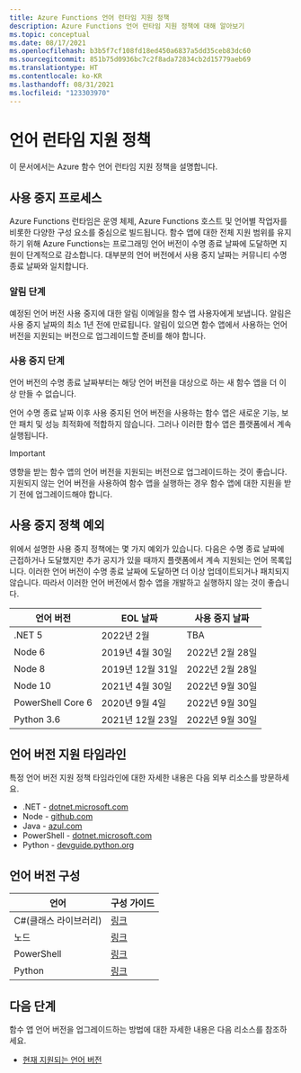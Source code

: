 ```yaml
---
title: Azure Functions 언어 런타임 지원 정책
description: Azure Functions 언어 런타임 지원 정책에 대해 알아보기
ms.topic: conceptual
ms.date: 08/17/2021
ms.openlocfilehash: b3b5f7cf108fd18ed450a6837a5dd35ceb83dc60
ms.sourcegitcommit: 851b75d0936bc7c2f8ada72834cb2d15779aeb69
ms.translationtype: HT
ms.contentlocale: ko-KR
ms.lasthandoff: 08/31/2021
ms.locfileid: "123303970"
---
```

# <a name="language-runtime-support-policy"></a>언어 런타임 지원 정책

이 문서에서는 Azure 함수 언어 런타임 지원 정책을 설명합니다. 

## <a name="retirement-process"></a>사용 중지 프로세스

Azure Functions 런타임은 운영 체제, Azure Functions 호스트 및 언어별 작업자를 비롯한 다양한 구성 요소를 중심으로 빌드됩니다. 함수 앱에 대한 전체 지원 범위를 유지하기 위해 Azure Functions는 프로그래밍 언어 버전이 수명 종료 날짜에 도달하면 지원이 단계적으로 감소합니다. 대부분의 언어 버전에서 사용 중지 날짜는 커뮤니티 수명 종료 날짜와 일치합니다. 

### <a name="notification-phase"></a>알림 단계

예정된 언어 버전 사용 중지에 대한 알림 이메일을 함수 앱 사용자에게 보냅니다. 알림은 사용 중지 날짜의 최소 1년 전에 만료됩니다. 알림이 있으면 함수 앱에서 사용하는 언어 버전을 지원되는 버전으로 업그레이드할 준비를 해야 합니다.

### <a name="retirement-phase"></a>사용 중지 단계

언어 버전의 수명 종료 날짜부터는 해당 언어 버전을 대상으로 하는 새 함수 앱을 더 이상 만들 수 없습니다.

언어 수명 종료 날짜 이후 사용 중지된 언어 버전을 사용하는 함수 앱은 새로운 기능, 보안 패치 및 성능 최적화에 적합하지 않습니다. 그러나 이러한 함수 앱은 플랫폼에서 계속 실행됩니다. 

> [!IMPORTANT]
>영향을 받는 함수 앱의 언어 버전을 지원되는 버전으로 업그레이드하는 것이 좋습니다.   
>지원되지 않는 언어 버전을 사용하여 함수 앱을 실행하는 경우 함수 앱에 대한 지원을 받기 전에 업그레이드해야 합니다.


## <a name="retirement-policy-exceptions"></a>사용 중지 정책 예외

위에서 설명한 사용 중지 정책에는 몇 가지 예외가 있습니다. 다음은 수명 종료 날짜에 근접하거나 도달했지만 추가 공지가 있을 때까지 플랫폼에서 계속 지원되는 언어 목록입니다. 이러한 언어 버전이 수명 종료 날짜에 도달하면 더 이상 업데이트되거나 패치되지 않습니다. 따라서 이러한 언어 버전에서 함수 앱을 개발하고 실행하지 않는 것이 좋습니다.

|언어 버전                        |EOL 날짜         |사용 중지 날짜|
|-----------------------------------------|-----------------|----------------|
|.NET 5|2022년 2월|TBA|
|Node 6|2019년 4월 30일|2022년 2월 28일| 
|Node 8|2019년 12월 31일|2022년 2월 28일| 
|Node 10|2021년 4월 30일|2022년 9월 30일| 
|PowerShell Core 6| 2020년 9월 4일|2022년 9월 30일|
|Python 3.6 |2021년 12월 23일|2022년 9월 30일| 
 

## <a name="language-version-support-timeline"></a>언어 버전 지원 타임라인

특정 언어 버전 지원 정책 타임라인에 대한 자세한 내용은 다음 외부 리소스를 방문하세요.
* .NET - [dotnet.microsoft.com](https://dotnet.microsoft.com/platform/support/policy/dotnet-core)
* Node - [github.com](https://github.com/nodejs/Release#release-schedule)
* Java - [azul.com](https://www.azul.com/products/azul-support-roadmap/)
* PowerShell - [dotnet.microsoft.com](/powershell/scripting/powershell-support-lifecycle?view=powershell-7.1&preserve-view=true#powershell-releases-end-of-life)
* Python - [devguide.python.org](https://devguide.python.org/#status-of-python-branches)

## <a name="configuring-language-versions"></a>언어 버전 구성

|언어                         | 구성 가이드         |
|-----------------------------------------|-----------------|
|C#(클래스 라이브러리) |[링크](./functions-dotnet-class-library.md#supported-versions)|
|노드 |[링크](./functions-reference-node.md#setting-the-node-version)|
|PowerShell |[링크](./functions-reference-powershell.md#changing-the-powershell-version)|
|Python |[링크](./functions-reference-python.md#python-version)|
 

## <a name="next-steps"></a>다음 단계

함수 앱 언어 버전을 업그레이드하는 방법에 대한 자세한 내용은 다음 리소스를 참조하세요.


+ [현재 지원되는 언어 버전](./supported-languages.md#languages-by-runtime-version)
